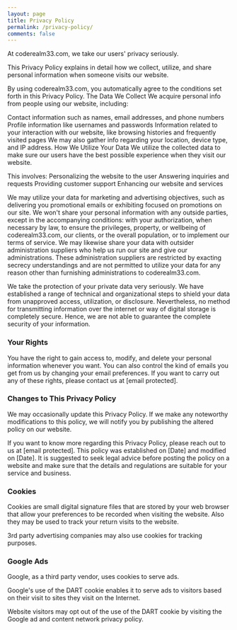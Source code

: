 ```yaml
---
layout: page
title: Privacy Policy
permalink: /privacy-policy/
comments: false
---
```


At coderealm33.com, we take our users' privacy seriously.

This Privacy Policy explains in detail how we collect, utilize, and share personal information when someone visits our website.

By using coderealm33.com, you automatically agree to the conditions set forth in this Privacy Policy. The Data We Collect We acquire personal info from people using our website, including:

Contact information such as names, email addresses, and phone numbers Profile information like usernames and passwords Information related to your interaction with our website, like browsing histories and frequently visited pages We may also gather info regarding your location, device type, and IP address. How We Utilize Your Data We utilize the collected data to make sure our users have the best possible experience when they visit our website.

This involves: Personalizing the website to the user Answering inquiries and requests Providing customer support Enhancing our website and services

We may utilize your data for marketing and advertising objectives, such as delivering you promotional emails or exhibiting focused on promotions on our site. We won't share your personal information with any outside parties, except in the accompanying conditions: with your authorization, when necessary by law, to ensure the privileges, property, or wellbeing of coderealm33.com, our clients, or the overall population, or to implement our terms of service. We may likewise share your data with outsider administration suppliers who help us run our site and give our administrations. These administration suppliers are restricted by exacting secrecy understandings and are not permitted to utilize your data for any reason other than furnishing administrations to coderealm33.com.

We take the protection of your private data very seriously. We have established a range of technical and organizational steps to shield your data from unapproved access, utilization, or disclosure. Nevertheless, no method for transmitting information over the internet or way of digital storage is completely secure. Hence, we are not able to guarantee the complete security of your information.

### Your Rights

You have the right to gain access to, modify, and delete your personal information whenever you want. You can also control the kind of emails you get from us by changing your email preferences. If you want to carry out any of these rights, please contact us at [email protected].

### Changes to This Privacy Policy

We may occasionally update this Privacy Policy. If we make any noteworthy modifications to this policy, we will notify you by publishing the altered policy on our website.

If you want to know more regarding this Privacy Policy, please reach out to us at [email protected]. This policy was established on [Date] and modified on [Date]. It is suggested to seek legal advice before posting the policy on a website and make sure that the details and regulations are suitable for your service and business.

### Cookies

Cookies are small digital signature files that are stored by your web browser that allow your preferences to be recorded when visiting the website. Also they may be used to track your return visits to the website.

3rd party advertising companies may also use cookies for tracking purposes.

### Google Ads

Google, as a third party vendor, uses cookies to serve ads.

Google's use of the DART cookie enables it to serve ads to visitors based on their visit to sites they visit on the Internet.

Website visitors may opt out of the use of the DART cookie by visiting the Google ad and content network privacy policy.
